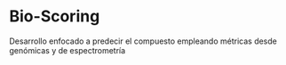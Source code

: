# Bio-Scoring
Desarrollo enfocado a predecir el compuesto empleando métricas desde genómicas y de espectrometría
